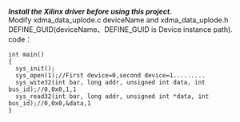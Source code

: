 
***Install the Xilinx driver before using this project.***   
Modify xdma_data_uplode.c deviceName and xdma_data_uplode.h DEFINE_GUID(deviceName、DEFINE_GUID is Device instance path).  
code：  
```
int main()
{
  sys_init();
  sys_open(1);//First device=0,second device=1.........
  sys_wite32(int bar, long addr, unsigned int data, int bus_id);//0,0x0,1,1
  sys_read32(int bar, long addr, unsigned int *data, int bus_id);//0,0x0,&data,1
}
```
